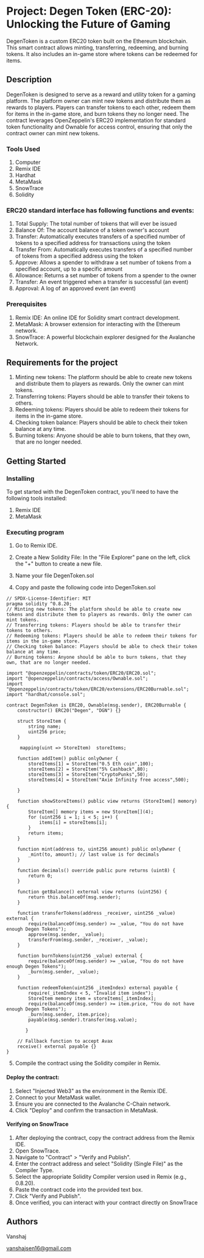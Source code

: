 # Project: Degen Token (ERC-20): Unlocking the Future of Gaming
DegenToken is a custom ERC20 token built on the Ethereum blockchain. This smart contract allows minting, transferring, redeeming, and burning tokens. It also includes an in-game store where tokens can be redeemed for items.

## Description
DegenToken is designed to serve as a reward and utility token for a gaming platform. The platform owner can mint new tokens and distribute them as rewards to players. Players can transfer tokens to each other, redeem them for items in the in-game store, and burn tokens they no longer need. The contract leverages OpenZeppelin's ERC20 implementation for standard token functionality and Ownable for access control, ensuring that only the contract owner can mint new tokens.
### Tools Used
1. Computer
2. Remix IDE
3. Hardhat
4. MetaMask
5. SnowTrace
6. Solidity
### ERC20 standard interface has following functions and events:
1. Total Supply: The total number of tokens that will ever be issued
2. Balance Of: The account balance of a token owner's account
3. Transfer: Automatically executes transfers of a specified number of tokens to a specified address for transactions using the token
4. Transfer From: Automatically executes transfers of a specified number of tokens from a specified address using the token
5. Approve: Allows a spender to withdraw a set number of tokens from a specified account, up to a specific amount
6. Allowance: Returns a set number of tokens from a spender to the owner
7. Transfer: An event triggered when a transfer is successful (an event)
8. Approval: A log of an approved event (an event)

### Prerequisites
1. Remix IDE: An online IDE for Solidity smart contract development.
2. MetaMask: A browser extension for interacting with the Ethereum network.
3. SnowTrace: A powerful blockchain explorer designed for the Avalanche Network.

## Requirements for the project
1. Minting new tokens: The platform should be able to create new tokens and distribute them to players as rewards. Only the owner can mint tokens.
2. Transferring tokens: Players should be able to transfer their tokens to others.
3. Redeeming tokens: Players should be able to redeem their tokens for items in the in-game store.
4. Checking token balance: Players should be able to check their token balance at any time.
5. Burning tokens: Anyone should be able to burn tokens, that they own, that are no longer needed.
   
## Getting Started
### Installing
To get started with the DegenToken contract, you'll need to have the following tools installed:
1. Remix IDE 
2. MetaMask

### Executing program
1. Go to Remix IDE.
2. Create a New Solidity File: In the "File Explorer" pane on the left, click the "+" button to create a new file.
3. Name your file DegenToken.sol
   
4. Copy and paste the following code into DegenToken.sol
```
// SPDX-License-Identifier: MIT
pragma solidity ^0.8.20;
// Minting new tokens: The platform should be able to create new tokens and distribute them to players as rewards. Only the owner can mint tokens.
// Transferring tokens: Players should be able to transfer their tokens to others.
// Redeeming tokens: Players should be able to redeem their tokens for items in the in-game store.
// Checking token balance: Players should be able to check their token balance at any time.
// Burning tokens: Anyone should be able to burn tokens, that they own, that are no longer needed.

import "@openzeppelin/contracts/token/ERC20/ERC20.sol";
import "@openzeppelin/contracts/access/Ownable.sol";
import "@openzeppelin/contracts/token/ERC20/extensions/ERC20Burnable.sol";
import "hardhat/console.sol";

contract DegenToken is ERC20, Ownable(msg.sender), ERC20Burnable {
    constructor() ERC20("Degen", "DGN") {}

    struct StoreItem {
        string name;
        uint256 price;
    }

     mapping(uint => StoreItem)  storeItems;

    function addItem() public onlyOwner {
        storeItems[1] = StoreItem("0.5 Eth coin",100);
        storeItems[2] = StoreItem("5% Cashback",80);
        storeItems[3] = StoreItem("CryptoPunks",50);
        storeItems[4] = StoreItem("Axie Infinity free access",500);

    }

    function showStoreItems() public view returns (StoreItem[] memory) {
        StoreItem[] memory items = new StoreItem[](4);
        for (uint256 i = 1; i < 5; i++) {
            items[i] = storeItems[i];
        }
        return items;
    }

    function mint(address to, uint256 amount) public onlyOwner {
        _mint(to, amount); // last value is for decimals
    }

    function decimals() override public pure returns (uint8) {
        return 0;
    }

    function getBalance() external view returns (uint256) {
        return this.balanceOf(msg.sender);
    }

    function transferTokens(address _receiver, uint256 _value) external {
        require(balanceOf(msg.sender) >= _value, "You do not have enough Degen Tokens");
        approve(msg.sender, _value);
        transferFrom(msg.sender, _receiver, _value);
    }

    function burnTokens(uint256 _value) external {
        require(balanceOf(msg.sender) >= _value, "You do not have enough Degen Tokens");
        _burn(msg.sender, _value);
    }

    function redeemToken(uint256 _itemIndex) external payable {
        require(_itemIndex < 5, "Invalid item index");
        StoreItem memory item = storeItems[_itemIndex];
        require(balanceOf(msg.sender) >= item.price, "You do not have enough Degen Tokens");
        _burn(msg.sender, item.price);
        payable(msg.sender).transfer(msg.value);
        
       }

    // Fallback function to accept Avax
    receive() external payable {}
}

```
5. Compile the contract using the Solidity compiler in Remix.

#### Deploy the contract:
1. Select "Injected Web3" as the environment in the Remix IDE.
2. Connect to your MetaMask wallet.
3. Ensure you are connected to the Avalanche C-Chain network.
4. Click "Deploy" and confirm the transaction in MetaMask.
   
#### Verifying on SnowTrace
1. After deploying the contract, copy the contract address from the Remix IDE.
2. Open SnowTrace.
3. Navigate to "Contract" > "Verify and Publish".
4. Enter the contract address and select "Solidity (Single File)" as the Compiler Type.
5. Select the appropriate Solidity Compiler version used in Remix (e.g., 0.8.20).
6. Paste the contract code into the provided text box.
7. Click "Verify and Publish".
8. Once verified, you can interact with your contract directly on SnowTrace

## Authors

Vanshaj

vanshajsen16@gmail.com
